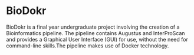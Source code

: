 # BioDokr

BioDokr is a final year undergraduate project involving the creation of a Bioinformatics pipeline. 
The pipeline contains Augustus and InterProScan and provides a Graphical User Interface (GUI) for use, without the need for command-line skills.The pipeline makes use of Docker technology.
